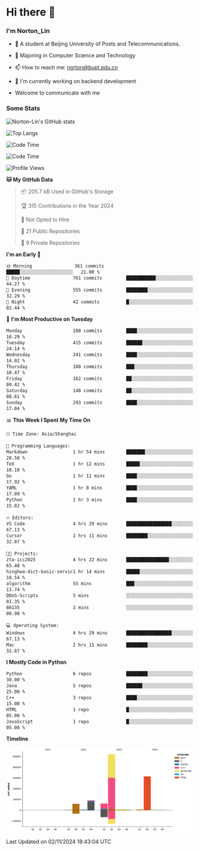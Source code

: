 
# Hi there 👋

### I'm Norton_Lin
- 🏫 A student at Beijing University of Posts and Telecommunications.
- 🌱 Majoring in Computer Science and Technology
- 📫 How to reach me: norton@bupt.edu.cn
- 🌱 I'm currently working on backend development

- Welcome to communicate with me

### Some Stats
![Norton-Lin's GitHub stats](https://github-readme-stats.vercel.app/api?username=Norton-Lin&count_private=true&show_icons=true&theme=radical)

![Top Langs](https://github-readme-stats.vercel.app/api/top-langs/?username=Norton-Lin&langs_count=10&layout=compact)

![Code Time](https://github-readme-stats.vercel.app/api/wakatime?username=Norton_Lin)

<!--START_SECTION:waka-->
![Code Time](http://img.shields.io/badge/Code%20Time-857%20hrs%2052%20mins-blue)

![Profile Views](http://img.shields.io/badge/Profile%20Views-0-blue)

**🐱 My GitHub Data** 

> 📦 205.7 kB Used in GitHub's Storage 
 > 
> 🏆 315 Contributions in the Year 2024
 > 
> 🚫 Not Opted to Hire
 > 
> 📜 21 Public Repositories 
 > 
> 🔑 9 Private Repositories 
 > 
**I'm an Early 🐤** 

```text
🌞 Morning                361 commits         █████░░░░░░░░░░░░░░░░░░░░   21.00 % 
🌆 Daytime                761 commits         ███████████░░░░░░░░░░░░░░   44.27 % 
🌃 Evening                555 commits         ████████░░░░░░░░░░░░░░░░░   32.29 % 
🌙 Night                  42 commits          █░░░░░░░░░░░░░░░░░░░░░░░░   02.44 % 
```
📅 **I'm Most Productive on Tuesday** 

```text
Monday                   280 commits         ████░░░░░░░░░░░░░░░░░░░░░   16.29 % 
Tuesday                  415 commits         ██████░░░░░░░░░░░░░░░░░░░   24.14 % 
Wednesday                241 commits         ████░░░░░░░░░░░░░░░░░░░░░   14.02 % 
Thursday                 180 commits         ███░░░░░░░░░░░░░░░░░░░░░░   10.47 % 
Friday                   162 commits         ██░░░░░░░░░░░░░░░░░░░░░░░   09.42 % 
Saturday                 148 commits         ██░░░░░░░░░░░░░░░░░░░░░░░   08.61 % 
Sunday                   293 commits         ████░░░░░░░░░░░░░░░░░░░░░   17.04 % 
```


📊 **This Week I Spent My Time On** 

```text
🕑︎ Time Zone: Asia/Shanghai

💬 Programming Languages: 
Markdown                 1 hr 54 mins        ███████░░░░░░░░░░░░░░░░░░   28.58 % 
TeX                      1 hr 12 mins        █████░░░░░░░░░░░░░░░░░░░░   18.10 % 
Go                       1 hr 11 mins        ████░░░░░░░░░░░░░░░░░░░░░   17.92 % 
YAML                     1 hr 8 mins         ████░░░░░░░░░░░░░░░░░░░░░   17.09 % 
Python                   1 hr 3 mins         ████░░░░░░░░░░░░░░░░░░░░░   15.82 % 

🔥 Editors: 
VS Code                  4 hrs 29 mins       █████████████████░░░░░░░░   67.13 % 
Cursor                   2 hrs 11 mins       ████████░░░░░░░░░░░░░░░░░   32.87 % 

🐱‍💻 Projects: 
zta-icc2025              4 hrs 22 mins       ████████████████░░░░░░░░░   65.48 % 
hinghwa-dict-basic-servic1 hr 14 mins        █████░░░░░░░░░░░░░░░░░░░░   18.54 % 
algorithm                55 mins             ███░░░░░░░░░░░░░░░░░░░░░░   13.74 % 
DDoS-Scripts             5 mins              ░░░░░░░░░░░░░░░░░░░░░░░░░   01.35 % 
86135                    3 mins              ░░░░░░░░░░░░░░░░░░░░░░░░░   00.90 % 

💻 Operating System: 
Windows                  4 hrs 29 mins       █████████████████░░░░░░░░   67.13 % 
Mac                      2 hrs 11 mins       ████████░░░░░░░░░░░░░░░░░   32.87 % 
```

**I Mostly Code in Python** 

```text
Python                   6 repos             ████████░░░░░░░░░░░░░░░░░   30.00 % 
Java                     5 repos             ██████░░░░░░░░░░░░░░░░░░░   25.00 % 
C++                      3 repos             ████░░░░░░░░░░░░░░░░░░░░░   15.00 % 
HTML                     1 repo              █░░░░░░░░░░░░░░░░░░░░░░░░   05.00 % 
JavaScript               1 repo              █░░░░░░░░░░░░░░░░░░░░░░░░   05.00 % 
```



**Timeline**

![Lines of Code chart](https://raw.githubusercontent.com/Norton-Lin/Norton-Lin/main/assets/bar_graph.png)


 Last Updated on 02/11/2024 18:43:04 UTC
<!--END_SECTION:waka-->

